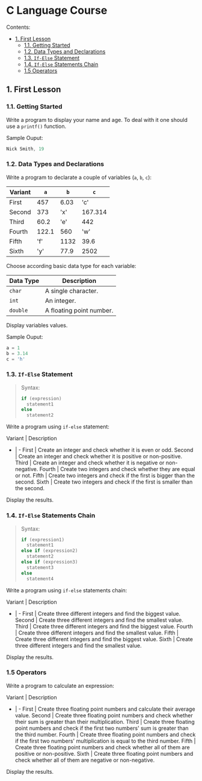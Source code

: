 # C Language Course

Contents:
- [1. First Lesson](#1-first-lesson)
  - [1.1. Getting Started](#11-getting-started)
  - [1.2. Data Types and Declarations](#12-data-types-and-declarations)
  - [1.3. `If-Else` Statement](#13-if-else-statement)
  - [1.4. `If-Else` Statements Chain](#14-if-else-statements-chain)
  - [1.5 Operators](#15-operators)

## 1. First Lesson

### 1.1. Getting Started

Write a program to display your name and age. To deal with it one should use a `printf()` function.

Sample Ouput:

```c
Nick Smith, 19
```

### 1.2. Data Types and Declarations

Write a program to declarate a couple of variables (`a`, `b`, `c`):

| Variant | `a` | `b` | `c`
| - | - | - | -
| First | 457 | 6.03 | 'c'
| Second | 373 | 'x' | 167.314
| Third | 60.2 | 'e' | 442
| Fourth | 122.1 | 560 | 'w'
| Fifth | 'f' | 1132 | 39.6
| Sixth | 'y' | 77.9 | 2502

Choose according basic data type for each variable:

| Data Type | Description |
| - | - |
| `char` | A single character. |
| `int` | An integer. |
| `double` | A floating point number. |

Display variables values.

Sample Ouput:

```c
a = 1
b = 3.14
c = 'h'
```

### 1.3. `If-Else` Statement

> Syntax:
>
> ```c
> if (expression)
>   statement1
> else
>   statement2
> ```

Write a program using `if-else` statement:

Variant | Description
- | -
First | Create an integer and check whether it is even or odd.
Second | Create an integer and check whether it is positive or non-positive.
Third | Create an integer and check whether it is negative or non-negative.
Fourth | Create two integers and check whether they are equal or not.
Fifth | Create two integers and check if the first is bigger than the second.
Sixth | Create two integers and check if the first is smaller than the second.

Display the results.

### 1.4. `If-Else` Statements Chain

> Syntax:
>
> ```c
> if (expression1)
>   statement1
> else if (expression2)
>   statement2
> else if (expression3)
>   statement3
> else
>   statement4
> ```

Write a program using `if-else` statements chain:

Variant | Description
- | -
First | Create three different integers and find the biggest value.
Second | Create three different integers and find the smallest value.
Third | Create three different integers and find the biggest value.
Fourth | Create three different integers and find the smallest value.
Fifth | Create three different integers and find the biggest value.
Sixth | Create three different integers and find the smallest value.

Display the results.

### 1.5 Operators

Write a program to calculate an expression:

Variant | Description
- | -
First | Create three floating point numbers and calculate their average value.
Second | Create three floating point numbers and check whether their sum is greater than their multiplication.
Third | Create three floating point numbers and check if the first two numbers' sum is greater than the third number.
Fourth | Create three floating point numbers and check if the first two numbers' multiplication is equal to the third number.
Fifth | Create three floating point numbers and check whether all of them are positive or non-positive.
Sixth | Create three floating point numbers and check whether all of them are negative or non-negative.

Display the results.
